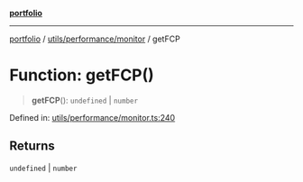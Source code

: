 [**portfolio**](../../../../README.md)

***

[portfolio](../../../../modules.md) / [utils/performance/monitor](../README.md) / getFCP

# Function: getFCP()

> **getFCP**(): `undefined` \| `number`

Defined in: [utils/performance/monitor.ts:240](https://github.com/tnorlund/Portfolio/blob/4dc1c3a42fe0571dec0b1939d49c87f0663eed15/portfolio/utils/performance/monitor.ts#L240)

## Returns

`undefined` \| `number`
